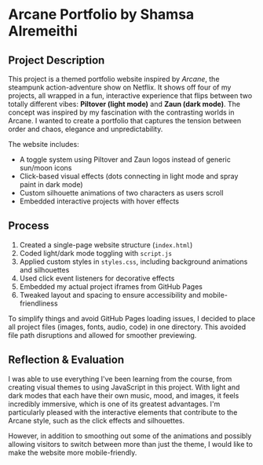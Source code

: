 
# Arcane Portfolio by Shamsa Alremeithi

##  Project Description

This project is a themed portfolio website inspired by *Arcane*, the steampunk action-adventure show on Netflix. It shows off four of my projects, all wrapped in a fun, interactive experience that flips between two totally different vibes: **Piltover (light mode)** and **Zaun (dark mode)**. The concept was inspired by my fascination with the contrasting worlds in Arcane. I wanted to create a portfolio that captures the tension between order and chaos, elegance and unpredictability.


The website includes:

* A toggle system using Piltover and Zaun logos instead of generic sun/moon icons
* Click-based visual effects (dots connecting in light mode and spray paint in dark mode)
* Custom silhouette animations of two characters as users scroll
* Embedded interactive projects with hover effects


##  Process

1. Created a single-page website structure (`index.html`)
2. Coded light/dark mode toggling with `script.js`
3. Applied custom styles in `styles.css`, including background animations and silhouettes
4. Used click event listeners for decorative effects
5. Embedded my actual project iframes from GitHub Pages
7. Tweaked layout and spacing to ensure accessibility and mobile-friendliness

To simplify things and avoid GitHub Pages loading issues, I decided to place all project files (images, fonts, audio, code) in one directory. This avoided file path disruptions and allowed for smoother previewing.

## Reflection & Evaluation


I was able to use everything I've been learning from the course, from creating visual themes to using JavaScript in this project. With light and dark modes that each have their own music, mood, and images, it feels incredibly immersive, which is one of its greatest advantages. I'm particularly pleased with the interactive elements that contribute to the Arcane style, such as the click effects and silhouettes.

However, in addition to smoothing out some of the animations and possibly allowing visitors to switch between more than just the theme, I would like to make the website more mobile-friendly. 
